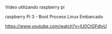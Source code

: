 

Video utilizando raspberry pi

raspberry Pi 3 - Boot Process Linux Embarcado



https://www.youtube.com/watch?v=lU0CtGFdlvU
